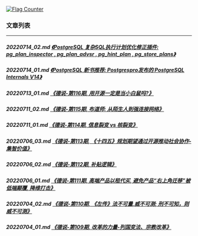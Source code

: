 <a rel="nofollow" href="http://info.flagcounter.com/h9V1"  ><img src="http://s03.flagcounter.com/count/h9V1/bg_FFFFFF/txt_000000/border_CCCCCC/columns_2/maxflags_12/viewers_0/labels_0/pageviews_0/flags_0/"  alt="Flag Counter"  border="0"  ></a>  
  
### 文章列表  
----  
##### 20220714_02.md   [《PostgreSQL 复杂SQL执行计划优化修正插件: pg_plan_inspector , pg_plan_advsr , pg_hint_plan , pg_store_plans》](20220714_02.md)  
##### 20220714_01.md   [《PostgreSQL 新书推荐: Postgrespro发布的 PostgreSQL Internals V14》](20220714_01.md)  
##### 20220713_01.md   [《德说-第116期, 用开源一定是当小白鼠吗?》](20220713_01.md)  
##### 20220711_02.md   [《德说-第115期, 布道师: 从陌生人到强连接网络》](20220711_02.md)  
##### 20220711_01.md   [《德说-第114期, 信息裂变 vs 核裂变》](20220711_01.md)  
##### 20220706_03.md   [《德说-第113期, 《十四五》规划期望通过开源推动社会协作-集智价值》](20220706_03.md)  
##### 20220706_02.md   [《德说-第112期, 补贴逻辑》](20220706_02.md)  
##### 20220706_01.md   [《德说-第111期, 高端产品以租代买, 避免产品“右上角迁移”被低端颠覆, 降维打击》](20220706_01.md)  
##### 20220704_02.md   [《德说-第110期, 《左传》法不可量,威不可测; 刑不可知，则威不可测》](20220704_02.md)  
##### 20220704_01.md   [《德说-第109期, 改革的力量-列国变法、宗教改革》](20220704_01.md)  
